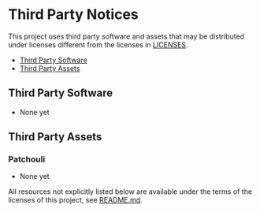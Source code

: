 <!--
SPDX-FileCopyrightText: 2022 klikli-dev

SPDX-License-Identifier: MIT
-->

# Third Party Notices

This project uses third party software and assets that may be distributed under licenses different from the licenses in [LICENSES](./LICENSES/).

* [Third Party Software](#third-party-software)
* [Third Party Assets](#third-party-assets)

## Third Party Software

- None yet

## Third Party Assets

### Patchouli

- None yet

All resources not explicitly listed below are available under the terms of the licenses of this project, see [README.md](./README.md#licensing).